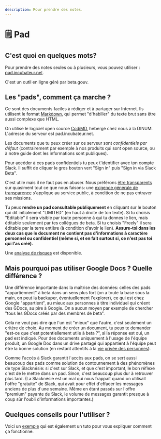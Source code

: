 ```yaml
---
description: Pour prendre des notes.
---
```


# 🗒 Pad

## C'est quoi en quelques mots?

Pour prendre des notes seules ou à plusieurs, vous pouvez utiliser : [pad.incubateur.net](http://pad.incubateur.net).

C'est un outil en ligne géré par beta.gouv.

## Les "pads", comment ça marche ?

Ce sont des documents faciles à rédiger et à partager sur Internet. Ils utilisent le format [Markdown](https://fr.wikipedia.org/wiki/Markdown), qui permet "d'habiller" du texte brut sans être aussi complexe que HTML.

On utilise le logiciel open source [CodiMD](https://github.com/hackmdio/codimd), hebergé chez nous à la DINUM. L'adresse du serveur est pad.incubateur.net.

Les documents que tu peux créer sur ce serveur sont _confidentiels par défaut_ \(contrairement par exemple à nos produits qui sont open source, ou à notre guide dont les informations sont publiques\).

Pour accéder à ces pads confidentiels tu peux t'identifier avec ton compte Slack. Il suffit de cliquer le gros bouton vert "Sign in" puis "Sign in via Slack Beta".

C'est utile mais il ne faut pas en abuser. Nous préférons [être transparents](https://guides.etalab.gouv.fr/juridique/opendata/#qu-est-ce-que-l-open-data) sur quasiment tout ce que nous faisons: une [exigence générale de transparence](https://www.conseil-etat.fr/actualites/discours-et-interventions/transparence-et-efficacite-de-l-action-publique) s'applique au service public, à condition de ne pas entraver ses missions.

Tu peux **rendre un pad consultable publiquement** en cliquant sur le bouton qui dit initialement "LIMITED" \(en haut à droite de ton texte\). Si tu choisis "Editable" il sera visible par toute personne à qui tu donnes le lien, mais éditable seulement par tes collègues de beta. Si tu choisis "Freely" il sera éditable par la terre entière \(à condition d'avoir le lien\). **Assure-toi dans les deux cas que le document ne contient pas d'informations à caractère personnel ou confidentiel \(même si, et en fait surtout si, ce n'est pas toi qui l'as créé\).**

Une [analyse de risques](https://pad.incubateur.net/fiqTt1NDSi2YSEQQexFsbg) est disponible.

## Mais pourquoi pas utiliser Google Docs ? Quelle différence ?

Une différence importante dans la maîtrise des données: celles des pads "appartiennent" à beta dans un sens plus fort (on a toute la base sous la main, on peut la backuper, éventuellement l'explorer), ce qui est chez Google "appartient", au mieux aux personnes à titre individuel qui créent des GDocs, au pire à Google. On a aucun moyen par exemple de chercher "tous les GDocs créés par des membres de beta".

Cela ne veut pas dire que l'un est "mieux" que l'autre, c'est seulement un critère de choix. Au moment de créer un document, tu peux te demander "est-ce que c'est potentiellement utile à beta ?", si la réponse est oui, un pad est indiqué. Pour des documents uniquement à l'usage de l'équipe produit, un Google Doc dans un drive partagé qui appartient à l'équipe peut être la bonne solution (en restant attentifs à la [vie privée des personnes](/communaute/outils/guide-rgpd-et-securite)).

Comme l'accès à Slack garantit l'accès aux pads, on se sert aussi beaucoup des pads comme solution de contournement à des phénomènes de type Slacknésie: si c'est sur Slack, et que c'est important, le bon réflexe c'est de le mettre dans un pad. Sinon, c'est beaucoup plus dur à retrouver plus tard. (La Slacknésie est un mal qui nous frappait quand on utilisait l'offre "gratuite" de Slack, qui avait pour effet d'effacer les messages anciens de plus d'une semaine. Même en étant passés sur l'offre "premium" payante de Slack, le volume de messages garantit presque à coup sûr l'oubli d'informations importantes.)

## Quelques conseils pour l'utiliser ?

Voici un [exemple](https://pad.incubateur.net/09z0KJSBTTm0_d19cU1vpA?view#Comment-cr%C3%A9er-un-pad-) qui est également un tuto pour vous expliquer comment ça fonctionne.



